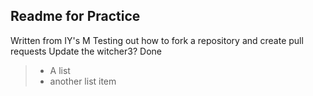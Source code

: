 ## Readme for Practice
Written from IY's M
Testing out how to fork a repository and create pull requests
Update the witcher3?
Done
>- A list
>- another list item
